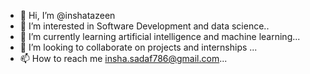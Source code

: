 - 👋 Hi, I’m @inshatazeen
- 👀 I’m interested in Software Development and data science..
- 🌱 I’m currently learning artificial intelligence and machine learning...
- 💞️ I’m looking to collaborate on projects and internships ...
- 📫 How to reach me insha.sadaf786@gmail.com...

<!---
inshatazeen/inshatazeen is a ✨ special ✨ repository because its `README.md` (this file) appears on your GitHub profile.
You can click the Preview link to take a look at your changes.
--->
